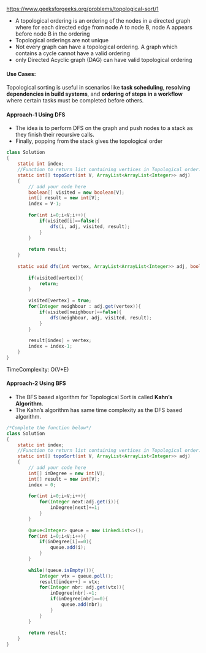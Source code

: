 https://www.geeksforgeeks.org/problems/topological-sort/1

* A topological ordering is an ordering of the nodes in a directed graph where for each directed edge from node A to node B, node A appears before node B in the ordering
* Topological orderings are not unique
* Not every graph can have a topological ordering. A graph which contains a cycle cannot have a valid ordering
* only Directed Acyclic graph (DAG) can have valid topological ordering

#### Use Cases:

Topological sorting is useful in scenarios like **task scheduling**, **resolving dependencies in build systems**, and **ordering of steps in a workflow** where certain tasks must be completed before others.

#### Approach-1 Using DFS

* The idea is to perform DFS on the graph and push nodes to a stack as they finish their recursive calls. 
* Finally, popping from the stack gives the topological order

```java
class Solution
{
    static int index;
    //Function to return list containing vertices in Topological order. 
    static int[] topoSort(int V, ArrayList<ArrayList<Integer>> adj) 
    {
        // add your code here
        boolean[] visited = new boolean[V];
        int[] result = new int[V];
        index = V-1;
        
        for(int i=0;i<V;i++){
            if(visited[i]==false){
                dfs(i, adj, visited, result);
            }            
        }
        
        return result;
    }
    
    static void dfs(int vertex, ArrayList<ArrayList<Integer>> adj, boolean[] visited, int[] result){
        
        if(visited[vertex]){
            return;
        }
        
        visited[vertex] = true;
        for(Integer neighbour : adj.get(vertex)){
            if(visited[neighbour]==false){
                dfs(neighbour, adj, visited, result);
            }
        }
        
        result[index] = vertex;
        index = index-1;
    }
}
```

TimeComplexity: O(V+E)


#### Approach-2 Using BFS

* The BFS based algorithm for Topological Sort is called **Kahn’s Algorithm**. 
* The Kahn’s algorithm has same time complexity as the DFS based algorithm.

```java
/*Complete the function below*/
class Solution
{
    static int index;
    //Function to return list containing vertices in Topological order. 
    static int[] topoSort(int V, ArrayList<ArrayList<Integer>> adj) 
    {
        // add your code here
        int[] inDegree = new int[V];
        int[] result = new int[V];
        index = 0;
        
        for(int i=0;i<V;i++){
            for(Integer next:adj.get(i)){
                inDegree[next]+=1;
            }
        }
        
        Queue<Integer> queue = new LinkedList<>();
        for(int i=0;i<V;i++){
            if(inDegree[i]==0){
                queue.add(i);
            }
        }
        
        while(!queue.isEmpty()){
            Integer vtx = queue.poll();
            result[index++] = vtx;
            for(Integer nbr: adj.get(vtx)){
                inDegree[nbr]-=1;
                if(inDegree[nbr]==0){
                    queue.add(nbr);
                }
            }
        }
        
        return result;
    }    
}
```


